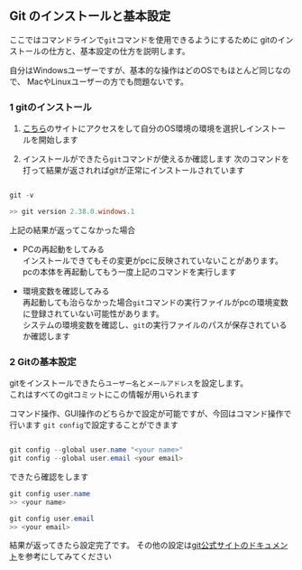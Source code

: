 ## Git のインストールと基本設定

ここではコマンドラインで`git`コマンドを使用できるようにするために
gitのインストールの仕方と、基本設定の仕方を説明します。

自分はWindowsユーザーですが、基本的な操作はどのOSでもほとんど同じなので、
MacやLinuxユーザーの方でも問題ないです。

### 1 gitのインストール

1. [こちら](https://git-scm.com/downloads)のサイトにアクセスをして自分のOS環境の環境を選択しインストールを開始します

2. インストールができたら`git`コマンドが使えるか確認します
次のコマンドを打って結果が返されればgitが正常にインストールされています

```powershell

git -v

>> git version 2.38.0.windows.1
```

上記の結果が返ってこなかった場合

- PCの再起動をしてみる<br>
<t>インストールできてもその変更がpcに反映されていないことがあります。<br>
<t>pcの本体を再起動してもう一度上記のコマンドを実行します

- 環境変数を確認してみる<br>
<t>再起動しても治らなかった場合`git`コマンドの実行ファイルがpcの環境変数に登録されていない可能性があります。<br>
<t>システムの環境変数を確認し、`git`の実行ファイルのパスが保存されているか確認します
                        
### 2 Gitの基本設定

gitをインストールできたら`ユーザー名`と`メールアドレス`を設定します。<br>
これはすべてのgitコミットにこの情報が用いられます

コマンド操作、GUI操作のどちらかで設定が可能ですが、今回はコマンド操作で行います
`git config`で設定することができます

```powershell

git config --global user.name "<your name>"
git config --global user.email <your email>

```

できたら確認をします

```powershell
git config user.name
>> <your name>

git config user.email
>> <your email>
```

結果が返ってきたら設定完了です。
その他の設定は[git公式サイトのドキュメント](https://git-scm.com/book/ja/v2/%E4%BD%BF%E3%81%84%E5%A7%8B%E3%82%81%E3%82%8B-%E6%9C%80%E5%88%9D%E3%81%AEGit%E3%81%AE%E6%A7%8B%E6%88%90)を参考にしてみてください
